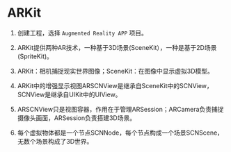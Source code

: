 # ARKit

1. 创建工程，选择 `Augmented Reality APP` 项目。

2. ARKit提供两种AR技术，一种基于3D场景(SceneKit），一种是基于2D场景(SpriteKit)。

3. ARKit：相机捕捉现实世界图像；SceneKit：在图像中显示虚拟3D模型。

4. ARKit中的增强显示视图ARSCNView是继承自SceneKit中的SCNView，SCNView是继承自UIKit中的UIView。

5. ARSCNView只是视图容器，作用在于管理ARSession；ARCamera负责捕捉摄像头画面，ARSession负责搭建3D场景。

6. 每个虚拟物体都是一个节点SCNNode，每个节点构成一个场景SCNScene，无数个场景构成了3D世界。
